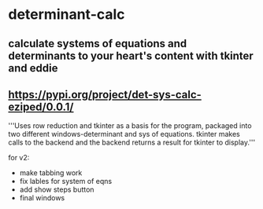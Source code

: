 # determinant-calc
## calculate systems of equations and determinants to your heart's content with tkinter and eddie
## https://pypi.org/project/det-sys-calc-eziped/0.0.1/

'''Uses row reduction and tkinter as a basis for the program, packaged into two different windows-determinant and sys of equations.
    tkinter makes calls to the backend and the backend returns a result for tkinter to display.'''

for v2:
* make tabbing work
* fix lables for system of eqns
* add show steps button
* final windows


